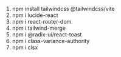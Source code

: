 1. npm install tailwindcss @tailwindcss/vite
2. npm i lucide-react
3. npm i react-router-dom
4. npm i tailwind-merge
5. npm i @radix-ui/react-toast
6. npm i class-variance-authority
7. npm i clsx